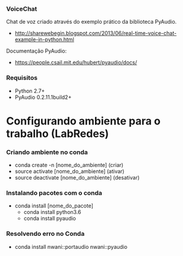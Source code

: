 ### VoiceChat

Chat de voz criado através do exemplo prático da biblioteca PyAudio.
   - http://sharewebegin.blogspot.com/2013/06/real-time-voice-chat-example-in-python.html

Documentação PyAudio:
   - https://people.csail.mit.edu/hubert/pyaudio/docs/
   

### Requisitos
  
  - Python 2.7+
  - PyAudio 0.2.11.1build2+

# Configurando ambiente para o trabalho (LabRedes)

### Criando ambiente no conda

   - conda create -n [nome_do_ambiente] (criar)
   - source activate [nome_do_ambiente] (ativar)
   - source deactivate [nome_do_ambiente] (desativar)

### Instalando pacotes com o conda
   
   - conda install [nome_do_pacote]
      - conda install python3.6
      - conda install pyaudio

### Resolvendo erro no Conda
   
   - conda install nwani::portaudio nwani::pyaudio
